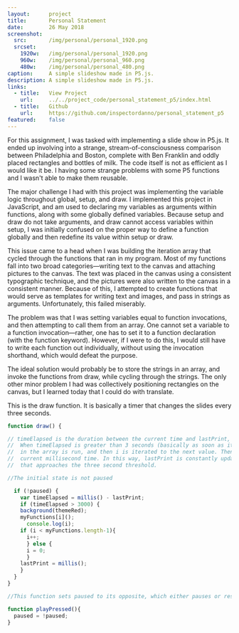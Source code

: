 ```yaml
---
layout:      project
title:       Personal Statement
date:        26 May 2018
screenshot:
  src:       /img/personal/personal_1920.png
  srcset:
    1920w:   /img/personal/personal_1920.png
    960w:    /img/personal/personal_960.png
    480w:    /img/personal/personal_480.png
caption:     A simple slideshow made in P5.js.
description: A simple slideshow made in P5.js.
links:
  - title:   View Project
    url:     ../../project_code/personal_statement_p5/index.html
  - title:   Github
    url:     https://github.com/inspectordanno/personal_statement_p5
featured:    false
---
```

For this assignment, I was tasked with implementing a slide show in P5.js. It ended up involving into a strange, stream-of-consciousness comparison between Philadelphia and Boston, complete with Ben Franklin and oddly placed rectangles and bottles of milk. The code itself is not as efficient as I would like it be. I having some strange problems with some P5 functions and I wasn't able to make them reusable.

The major challenge I had with this project was implementing the variable logic throughout global, setup, and draw. I implemented this project in JavaScript, and am used to declaring my variables as arguments within functions, along with some globally defined variables. Because setup and draw do not take arguments, and draw cannot access variables within setup, I was initially confused on the proper way to define a function globally and then redefine its value within setup or draw.

This issue came to a head when I was building the iteration array that cycled through the functions that ran in my program. Most of my functions fall into two broad categories—writing text to the canvas and attaching pictures to the canvas. The text was placed in the canvas using a consistent typographic technique, and the pictures were also written to the canvas in a consistent manner. Because of this, I attempted to create functions that would serve as templates for writing text and images, and pass in strings as arguments. Unfortunately, this failed miserably.

The problem was that I was setting variables equal to function invocations, and then attempting to call them from an array. One cannot set a variable to a function invocation—rather, one has to set it to a function declaration (with the function keyword). However, if I were to do this, I would still have to write each function out individually, without using the invocation shorthand, which would defeat the purpose.

The ideal solution would probably be to store the strings in an array, and invoke the functions from draw, while cycling through the strings.
The only other minor problem I had was collectively positioning rectangles on the canvas, but I learned today that I could do with translate. 

This is the draw function. It is basically a timer that changes the slides every three seconds.

~~~js
function draw() {

// timeElapsed is the duration between the current time and lastPrint, when the previous function was run.
//  When timeElapsed is greater than 3 seconds (basically as soon as it hits 3 seconds), a function
//  in the array is run, and then i is iterated to the next value. Then, lastPrint is set to the
//  current millisecond time. In this way, lastPrint is constantly updated, yielding a timeElapsed value
//  that approaches the three second threshold.

//The initial state is not paused

  if (!paused) {
    var timeElapsed = millis() - lastPrint;
    if (timeElapsed > 3000) {
    background(themeRed);
    myFunctions[i]();
      console.log(i);
    if (i < myFunctions.length-1){
      i++;
      } else {
      i = 0;
      }
    lastPrint = millis();
    }
  }
}

//This function sets paused to its opposite, which either pauses or resumes the slideshow

function playPressed(){
  paused = !paused;
}
~~~